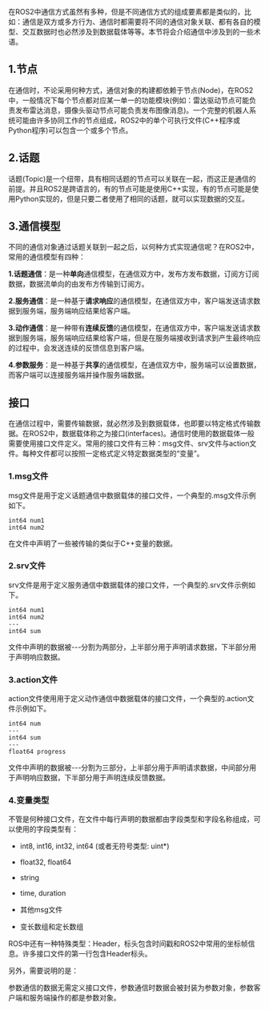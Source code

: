 在ROS2中通信方式虽然有多种，但是不同通信方式的组成要素都是类似的，比如：通信是双方或多方行为、通信时都需要将不同的通信对象关联、都有各自的模型、交互数据时也必然涉及到数据载体等等。本节将会介绍通信中涉及到的一些术语。

## 1.节点
在通信时，不论采用何种方式，通信对象的构建都依赖于节点(Node)，在ROS2中，一般情况下每个节点都对应某一单一的功能模块(例如：雷达驱动节点可能负责发布雷达消息，摄像头驱动节点可能负责发布图像消息)。一个完整的机器人系统可能由许多协同工作的节点组成，ROS2中的单个可执行文件(C++程序或Python程序)可以包含一个或多个节点。

## 2.话题
话题(Topic)是一个纽带，具有相同话题的节点可以关联在一起，而这正是通信的前提。并且ROS2是跨语言的，有的节点可能是使用C++实现，有的节点可能是使用Python实现的，但是只要二者使用了相同的话题，就可以实现数据的交互。

## 3.通信模型
不同的通信对象通过话题关联到一起之后，以何种方式实现通信呢？在ROS2中，常用的通信模型有四种：

**1.话题通信**：是一种**单向**通信模型，在通信双方中，发布方发布数据，订阅方订阅数据，数据流单向的由发布方传输到订阅方。

**2.服务通信**：是一种基于**请求响应**的通信模型，在通信双方中，客户端发送请求数据到服务端，服务端响应结果给客户端。

**3.动作通信**：是一种带有**连续反馈**的通信模型，在通信双方中，客户端发送请求数据到服务端，服务端响应结果给客户端，但是在服务端接收到请求到产生最终响应的过程中，会发送连续的反馈信息到客户端。

**4.参数服务**：是一种基于**共享**的通信模型，在通信双方中，服务端可以设置数据，而客户端可以连接服务端并操作服务端数据。

## 接口
在通信过程中，需要传输数据，就必然涉及到数据载体，也即要以特定格式传输数据。在ROS2中，数据载体称之为接口(interfaces)。通信时使用的数据载体一般需要使用接口文件定义。常用的接口文件有三种：msg文件、srv文件与action文件。每种文件都可以按照一定格式定义特定数据类型的“变量”。

### **1.msg文件**
msg文件是用于定义话题通信中数据载体的接口文件，一个典型的.msg文件示例如下。
```
int64 num1
int64 num2
```
在文件中声明了一些被传输的类似于C++变量的数据。

### **2.srv文件**
srv文件是用于定义服务通信中数据载体的接口文件，一个典型的.srv文件示例如下。
```
int64 num1
int64 num2
---
int64 sum
```
文件中声明的数据被---分割为两部分，上半部分用于声明请求数据，下半部分用于声明响应数据。

### **3.action文件**
action文件使用用于定义动作通信中数据载体的接口文件，一个典型的.action文件示例如下。
```
int64 num
---
int64 sum
---
float64 progress
```
文件中声明的数据被---分割为三部分，上半部分用于声明请求数据，中间部分用于声明响应数据，下半部分用于声明连续反馈数据。

### 4.变量类型
不管是何种接口文件，在文件中每行声明的数据都由字段类型和字段名称组成，可以使用的字段类型有：
- int8, int16, int32, int64 (或者无符号类型: uint*)

- float32, float64

- string

- time, duration

- 其他msg文件

- 变长数组和定长数组

ROS中还有一种特殊类型：Header，标头包含时间戳和ROS2中常用的坐标帧信息。许多接口文件的第一行包含Header标头。

另外，需要说明的是：

参数通信的数据无需定义接口文件，参数通信时数据会被封装为参数对象，参数客户端和服务端操作的都是参数对象。

